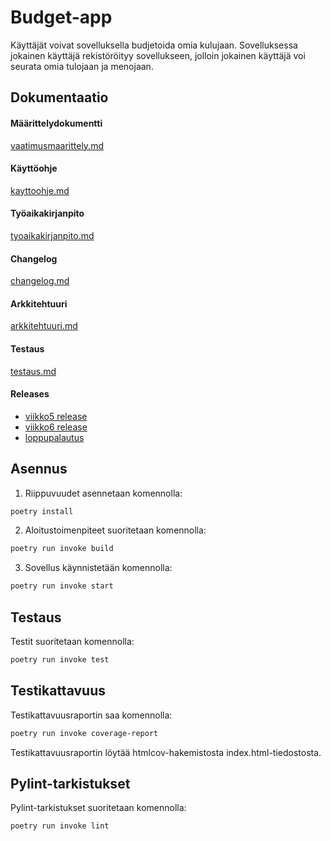 # **Budget-app**
Käyttäjät voivat sovelluksella budjetoida omia kulujaan. Sovelluksessa jokainen käyttäjä rekistöröityy sovellukseen, jolloin jokainen käyttäjä voi seurata omia tulojaan ja menojaan.
## Dokumentaatio
#### Määrittelydokumentti 
[vaatimusmaarittely.md](https://github.com/sannituomisto/ot-harjoitustyo/blob/master/budget-app/dokumentaatio/vaatimusmaarittely.md)
#### Käyttöohje
[kayttoohje.md](https://github.com/sannituomisto/ot-harjoitustyo/blob/master/budget-app/dokumentaatio/kayttoohje.md)
#### Työaikakirjanpito
[tyoaikakirjanpito.md](https://github.com/sannituomisto/ot-harjoitustyo/blob/master/budget-app/dokumentaatio/tyoaikakirjanpito.md)
#### Changelog
[changelog.md](https://github.com/sannituomisto/ot-harjoitustyo/blob/master/budget-app/dokumentaatio/changelog.md)
#### Arkkitehtuuri
[arkkitehtuuri.md](https://github.com/sannituomisto/ot-harjoitustyo/blob/master/budget-app/dokumentaatio/arkkitehtuuri.md)
#### Testaus
[testaus.md](https://github.com/sannituomisto/ot-harjoitustyo/blob/master/budget-app/dokumentaatio/testausdok.md)
#### Releases
- [viikko5 release](https://github.com/sannituomisto/ot-harjoitustyo/releases/tag/viikko5)
- [viikko6 release](https://github.com/sannituomisto/ot-harjoitustyo/releases/tag/viikko6)
- [loppupalautus](https://github.com/sannituomisto/ot-harjoitustyo/releases/tag/Loppupalautus)

## Asennus
1. Riippuvuudet asennetaan komennolla:
```bash
poetry install
```
2. Aloitustoimenpiteet suoritetaan komennolla:
```bash
poetry run invoke build
```
3. Sovellus käynnistetään komennolla:
```bash
poetry run invoke start
```
## Testaus
Testit suoritetaan komennolla:

```bash
poetry run invoke test
```
## Testikattavuus
Testikattavuusraportin saa komennolla:
```bash
poetry run invoke coverage-report
```
Testikattavuusraportin löytää htmlcov-hakemistosta index.html-tiedostosta.

## Pylint-tarkistukset
Pylint-tarkistukset suoritetaan komennolla:
```bash
poetry run invoke lint
```
